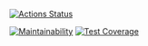 
[![Actions Status](https://github.com/RamiGaggi/python-project-lvl3/workflows/hexlet-check/badge.svg)](https://github.com/RamiGaggi/python-project-lvl3/actions)

[![Maintainability](https://api.codeclimate.com/v1/badges/7ce162521d86bb2a2ce9/maintainability)](https://codeclimate.com/github/RamiGaggi/python-project-lvl3/maintainability)
[![Test Coverage](https://api.codeclimate.com/v1/badges/7ce162521d86bb2a2ce9/test_coverage)](https://codeclimate.com/github/RamiGaggi/python-project-lvl3/test_coverage)
